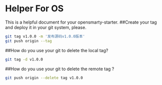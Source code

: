 # Helper For OS
This is a helpful document for your opensmarty-starter.
##Create your tag and deploy it in your git system, please.
```bash
git tag v1.0.0 -m '发布源码v1.0.0版本'
git push origin --tag
```
##How do you use your git to delete the local tag?
```bash
git tag -d v1.0.0
```
##How do you use your git to delete the remote tag ?
```bash
git push origin --delete tag v1.0.0
```
